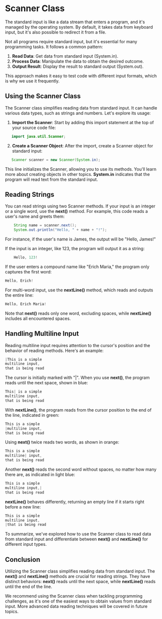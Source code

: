 # Scanner Class

The standard input is like a data stream that enters a program, and it's managed by the operating system. By default, it takes data from keyboard input, but it's also possible to redirect it from a file.

Not all programs require standard input, but it's essential for many programming tasks. It follows a common pattern:

1. **Read Data**: Get data from standard input (System.in).
2. **Process Data**: Manipulate the data to obtain the desired outcome.
3. **Output Result**: Display the result to standard output (System.out).

This approach makes it easy to test code with different input formats, which is why we use it frequently.

## Using the Scanner Class

The Scanner class simplifies reading data from standard input. It can handle various data types, such as strings and numbers. Let's explore its usage:

1. **Import the Scanner**: Start by adding this import statement at the top of your source code file:
```java
   import java.util.Scanner;
```
2. **Create a Scanner Object**: After the import, create a Scanner object for standard input:
```java
   Scanner scanner = new Scanner(System.in);
```
This line initializes the Scanner, allowing you to use its methods. You'll learn more about creating objects in other topics. **System.in** indicates that the program will read text from the standard input.

## Reading Strings
You can read strings using two Scanner methods. If your input is an integer or a single word, use the **next()** method. For example, this code reads a user's name and greets them:
```java
    String name = scanner.next();
    System.out.println("Hello, " + name + "!");
```
For instance, if the user's name is James, the output will be "Hello, James!"

If the input is an integer, like 123, the program will output it as a string:
```java
    Hello, 123!
```
If the user enters a compound name like "Erich Maria," the program only captures the first word:
```java
Hello, Erich!
```
For multi-word input, use the **nextLine()** method, which reads and outputs the entire line:
```java
Hello, Erich Maria!
```
Note that **next()** reads only one word, excluding spaces, while **nextLine()** includes all encountered spaces.

## Handling Multiline Input
Reading multiline input requires attention to the cursor's position and the behavior of reading methods. Here's an example:
```java
|This is a simple
multiline input,
that is being read
```
The cursor is initially marked with "|". When you use **next()**, the program reads until the next space, shown in blue:
```java
This| is a simple
multiline input,
that is being read
```
With **nextLine()**, the program reads from the cursor position to the end of the line, indicated in green:
```java
This is a simple
|multiline input,
that is being read
```
Using **next()** twice reads two words, as shown in orange:
```java
This is a simple
multiline| input,
that is being read
```
Another **next()** reads the second word without spaces, no matter how many there are, as indicated in light blue:
```java
This is a simple
multiline input,|
that is being read
```
**nextLine()** behaves differently, returning an empty line if it starts right before a new line:
```java
This is a simple
multiline input,
|that is being read
```
To summarize, we've explored how to use the Scanner class to read data from standard input and differentiate between **next()** and **nextLine()** for different input types.
## Conclusion
Utilizing the Scanner class simplifies reading data from standard input. The **next()** and **nextLine()** methods are crucial for reading strings. They have distinct behaviors: **next()** reads until the next space, while **nextLine()** reads until the end of the line.

We recommend using the Scanner class when tackling programming challenges, as it's one of the easiest ways to obtain values from standard input. More advanced data reading techniques will be covered in future topics.